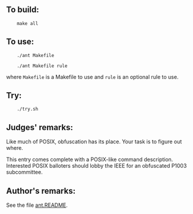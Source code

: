 ## To build:

``` <!---sh-->
    make all
```


## To use:

``` <!---sh-->
    ./ant Makefile

    ./ant Makefile rule
```

where `Makefile` is a Makefile to use and `rule` is an optional rule to use.


## Try:

``` <!---sh-->
    ./try.sh
```


## Judges' remarks:

Like much of POSIX, obfuscation has its place.  Your task is to
figure out where.

This entry comes complete with a POSIX-like command description.
Interested POSIX balloters should lobby the IEEE for an obfuscated
P1003 subcommittee.


## Author's remarks:

See the file [ant.README](ant.README).


<!--

    Copyright © 1984-2024 by Landon Curt Noll. All Rights Reserved.

    You are free to share and adapt this file under the terms of this license:

	Creative Commons Attribution-ShareAlike 4.0 International (CC BY-SA 4.0)

    For more information, see:

	https://creativecommons.org/licenses/by-sa/4.0/

-->
